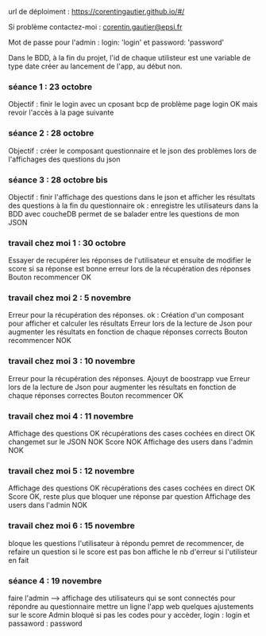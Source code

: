 url de déploiment :  https://corentingautier.github.io/#/

Si problème contactez-moi : corentin.gautier@epsi.fr

Mot de passe pour l'admin : login: 'login' et password: 'password'

Dans le BDD, à la fin du projet, l'id de chaque utilisteur est une variable de type date créer au lancement de l'app, au début non.

### séance 1  : 23 octobre
Objectif : finir le login avec un cposant
bcp de problème
page login OK mais revoir l'accès à la page suivante  

### séance 2 : 28 octobre
Objectif : créer le composant questionnaire et le json
des problèmes lors de l'affichages des questions du json

### séance 3 : 28 octobre bis
Objectif : finir l'affichage des questions dans le json et afficher les résultats des questions à la fin du questionnaire
ok : enregistre les utilisateurs dans la BDD avec coucheDB
permet de se balader entre les questions de mon JSON

### travail chez moi 1 : 30 octobre
Essayer de recupérer les réponses de l'utilisateur et ensuite de modifier le score si sa réponse est bonne
erreur lors de la récupération des réponses
Bouton recommencer OK

### travail chez moi 2 : 5 novembre 
Erreur pour la récupération des réponses.
 ok : Création d'un composant pour afficher et calculer les résultats
Erreur lors de la lecture de Json pour augmenter les résultats en fonction de chaque réponses corrects 
Bouton recommencer NOK 

### travail chez moi 3 :  10 novembre
Erreur pour la récupération des réponses.
Ajouyt de boostrapp vue
Erreur lors de la lecture de Json pour augmenter les résultats en fonction de chaque réponses correctes
Bouton recommencer OK 

### travail chez moi 4 : 11 novembre
Affichage des questions OK
récupérations des cases cochées en direct OK
changemet sur le JSON NOK
Score NOK
Affichage des users dans l'admin NOK

### travail chez moi 5  : 12 novembre
Affichage des questions OK
récupérations des cases cochées en direct OK
Score OK,  reste plus que bloquer une réponse par question
Affichage des users dans l'admin NOK

### travail chez moi 6 : 15 novembre
bloque les questions l'utilisateur à répondu
pemret de recommencer, de refaire un question si le score est pas bon
affiche le nb d'erreur si l'utilisteur en fait

### séance 4 : 19 novembre
faire l'admin --> affichage des utilisateurs qui se sont connectés pour répondre au questionnaire
mettre un ligne l'app web 
quelques ajustements sur le score
Admin bloqué si pas les codes pour y accèder, login : login et passaword : password



